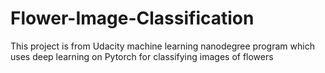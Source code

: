 # Flower-Image-Classification
This project is from Udacity machine learning nanodegree program which uses deep learning on Pytorch for classifying images of flowers
